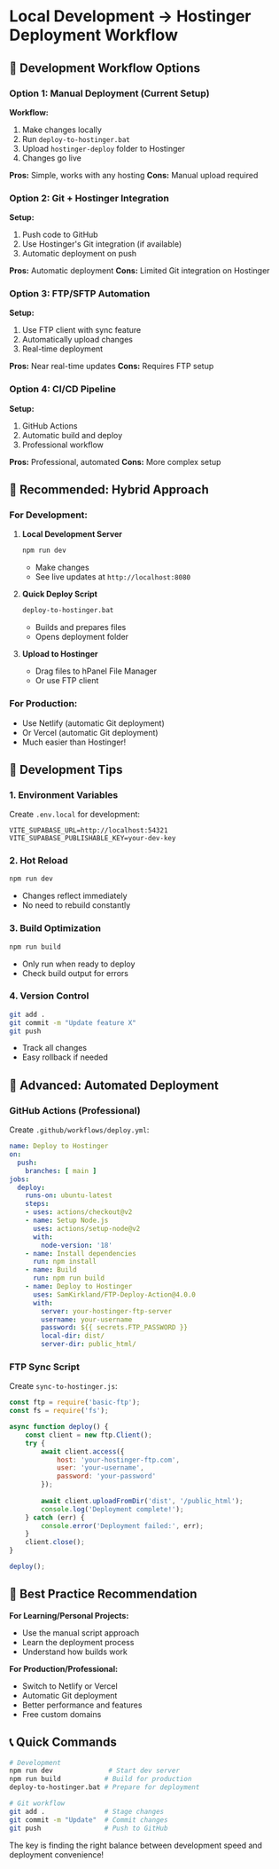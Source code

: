 # Local Development → Hostinger Deployment Workflow

## 🔄 Development Workflow Options

### Option 1: Manual Deployment (Current Setup)

**Workflow:**
1. Make changes locally
2. Run `deploy-to-hostinger.bat`
3. Upload `hostinger-deploy` folder to Hostinger
4. Changes go live

**Pros:** Simple, works with any hosting
**Cons:** Manual upload required

### Option 2: Git + Hostinger Integration

**Setup:**
1. Push code to GitHub
2. Use Hostinger's Git integration (if available)
3. Automatic deployment on push

**Pros:** Automatic deployment
**Cons:** Limited Git integration on Hostinger

### Option 3: FTP/SFTP Automation

**Setup:**
1. Use FTP client with sync feature
2. Automatically upload changes
3. Real-time deployment

**Pros:** Near real-time updates
**Cons:** Requires FTP setup

### Option 4: CI/CD Pipeline

**Setup:**
1. GitHub Actions
2. Automatic build and deploy
3. Professional workflow

**Pros:** Professional, automated
**Cons:** More complex setup

## 🚀 Recommended: Hybrid Approach

### For Development:
1. **Local Development Server**
   ```bash
   npm run dev
   ```
   - Make changes
   - See live updates at `http://localhost:8080`

2. **Quick Deploy Script**
   ```bash
   deploy-to-hostinger.bat
   ```
   - Builds and prepares files
   - Opens deployment folder

3. **Upload to Hostinger**
   - Drag files to hPanel File Manager
   - Or use FTP client

### For Production:
- Use Netlify (automatic Git deployment)
- Or Vercel (automatic Git deployment)
- Much easier than Hostinger!

## 📝 Development Tips

### 1. Environment Variables
Create `.env.local` for development:
```env
VITE_SUPABASE_URL=http://localhost:54321
VITE_SUPABASE_PUBLISHABLE_KEY=your-dev-key
```

### 2. Hot Reload
```bash
npm run dev
```
- Changes reflect immediately
- No need to rebuild constantly

### 3. Build Optimization
```bash
npm run build
```
- Only run when ready to deploy
- Check build output for errors

### 4. Version Control
```bash
git add .
git commit -m "Update feature X"
git push
```
- Track all changes
- Easy rollback if needed

## 🔧 Advanced: Automated Deployment

### GitHub Actions (Professional)
Create `.github/workflows/deploy.yml`:
```yaml
name: Deploy to Hostinger
on:
  push:
    branches: [ main ]
jobs:
  deploy:
    runs-on: ubuntu-latest
    steps:
    - uses: actions/checkout@v2
    - name: Setup Node.js
      uses: actions/setup-node@v2
      with:
        node-version: '18'
    - name: Install dependencies
      run: npm install
    - name: Build
      run: npm run build
    - name: Deploy to Hostinger
      uses: SamKirkland/FTP-Deploy-Action@4.0.0
      with:
        server: your-hostinger-ftp-server
        username: your-username
        password: ${{ secrets.FTP_PASSWORD }}
        local-dir: dist/
        server-dir: public_html/
```

### FTP Sync Script
Create `sync-to-hostinger.js`:
```javascript
const ftp = require('basic-ftp');
const fs = require('fs');

async function deploy() {
    const client = new ftp.Client();
    try {
        await client.access({
            host: 'your-hostinger-ftp.com',
            user: 'your-username',
            password: 'your-password'
        });
        
        await client.uploadFromDir('dist', '/public_html');
        console.log('Deployment complete!');
    } catch (err) {
        console.error('Deployment failed:', err);
    }
    client.close();
}

deploy();
```

## 🎯 Best Practice Recommendation

**For Learning/Personal Projects:**
- Use the manual script approach
- Learn the deployment process
- Understand how builds work

**For Production/Professional:**
- Switch to Netlify or Vercel
- Automatic Git deployment
- Better performance and features
- Free custom domains

## 📞 Quick Commands

```bash
# Development
npm run dev              # Start dev server
npm run build           # Build for production
deploy-to-hostinger.bat # Prepare for deployment

# Git workflow
git add .               # Stage changes
git commit -m "Update"  # Commit changes
git push                # Push to GitHub
```

The key is finding the right balance between development speed and deployment convenience!
